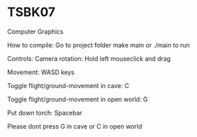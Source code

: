 # TSBK07
Computer Graphics


How to compile:
Go to project folder
make
main or ./main to run

Controls:
Camera rotation: Hold left mouseclick and drag

Movement: WASD keys

Toggle flight/ground-movement in cave: C

Toggle flight/ground-movement in open world: G

Put down torch: Spacebar



Please dont press G in cave or C in open world
